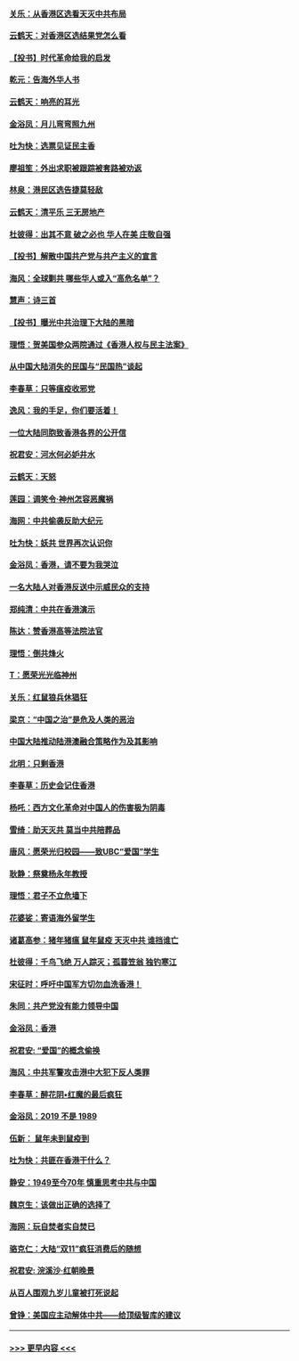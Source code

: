 #### [关乐：从香港区选看天灭中共布局](../pages/nsc993/n11686647.md?t=11281911) 
#### [云鹤天：对香港区选结果党怎么看](../pages/nsc993/n11686216.md?t=11281911) 
#### [【投书】时代革命给我的启发](../pages/nsc993/n11684287.md?t=11281911) 
#### [乾元：告海外华人书](../pages/nsc993/n11684044.md?t=11281911) 
#### [云鹤天：响亮的耳光](../pages/nsc993/n11684254.md?t=11281911) 
#### [金浴凤：月儿弯弯照九州](../pages/nsc993/n11684231.md?t=11281911) 
#### [吐为快：选票见证民主香](../pages/nsc993/n11684206.md?t=11281911) 
#### [廖祖笙：外出求职被跟踪被套路被劝返](../pages/nsc993/n11683874.md?t=11281911) 
#### [林泉：港民区选告捷莫轻敌](../pages/nsc993/n11683930.md?t=11281911) 
#### [云鹤天：清平乐 三无房地产](../pages/nsc993/n11681521.md?t=11281911) 
#### [杜彼得：出其不意 破之必也 华人在美 庄敬自强](../pages/nsc993/n11679554.md?t=11281911) 
#### [【投书】解散中国共产党与共产主义的宣言](../pages/nsc993/n11679177.md?t=11281911) 
#### [海风：全球剿共 哪些华人或入“高危名单”？](../pages/nsc993/n11678617.md?t=11281911) 
#### [慧声：诗三首](../pages/nsc993/n11678848.md?t=11281911) 
#### [【投书】曝光中共治理下大陆的黑暗](../pages/nsc993/n11678674.md?t=11281911) 
#### [理悟：贺美国参众两院通过《香港人权与民主法案》](../pages/nsc993/n11678104.md?t=11281911) 
#### [从中国大陆消失的民国与“民国热”谈起](../pages/nsc993/n11678075.md?t=11281911) 
#### [李春草：只等瘟疫收邪党](../pages/nsc993/n11677308.md?t=11281911) 
#### [逸风：我的手足，你们要活着！](../pages/nsc993/n11676352.md?t=11281911) 
#### [一位大陆同胞致香港各界的公开信](../pages/nsc993/n11675761.md?t=11281911) 
#### [祝君安：河水何必妒井水](../pages/nsc993/n11675746.md?t=11281911) 
#### [云鹤天：天怒](../pages/nsc993/n11675718.md?t=11281911) 
#### [莲园：调笑令‧神州怎容恶魔祸](../pages/nsc993/n11675648.md?t=11281911) 
#### [海网：中共偷袭反助大纪元](../pages/nsc993/n11673515.md?t=11281911) 
#### [吐为快：妖共 世界再次认识你](../pages/nsc993/n11673506.md?t=11281911) 
#### [金浴凤：香港，请不要为我哭泣](../pages/nsc993/n11673248.md?t=11281911) 
#### [一名大陆人对香港反送中示威民众的支持](../pages/nsc993/n11672615.md?t=11281911) 
#### [郑纯清：中共在香港演示](../pages/nsc993/n11670539.md?t=11281911) 
#### [陈达：赞香港高等法院法官](../pages/nsc993/n11669542.md?t=11281911) 
#### [理悟：倒共烽火](../pages/nsc993/n11668844.md?t=11281911) 
#### [T：愿荣光光临神州](../pages/nsc993/n11668421.md?t=11281911) 
#### [关乐：红鼠狼兵休猖狂](../pages/nsc993/n11668378.md?t=11281911) 
#### [梁京：“中国之治”是危及人类的恶治](../pages/nsc993/n11668328.md?t=11281911) 
#### [中国大陆推动陆港澳融合策略作为及其影响](../pages/nsc993/n11668157.md?t=11281911) 
#### [北明：只剩香港](../pages/nsc993/n11668002.md?t=11281911) 
#### [李春草：历史会记住香港](../pages/nsc993/n11667927.md?t=11281911) 
#### [杨吒：西方文化革命对中国人的伤害极为阴毒](../pages/nsc993/n11664521.md?t=11281911) 
#### [雪绮：助天灭共 莫当中共陪葬品](../pages/nsc993/n11662650.md?t=11281911) 
#### [唐风：愿荣光归校园——致UBC“爱国”学生](../pages/nsc993/n11662194.md?t=11281911) 
#### [耿静：祭奠杨永年教授](../pages/nsc993/n11662514.md?t=11281911) 
#### [理悟：君子不立危墙下](../pages/nsc993/n11662172.md?t=11281911) 
#### [花婆娑：寄语海外留学生](../pages/nsc993/n11662121.md?t=11281911) 
#### [诸葛高参：猪年猪瘟 鼠年鼠疫 天灭中共 谁挡谁亡](../pages/nsc993/n11661980.md?t=11281911) 
#### [杜彼得：千鸟飞绝 万人踪灭；孤蓑笠翁 独钓寒江](../pages/nsc993/n11661170.md?t=11281911) 
#### [宋征时：呼吁中国军方切勿血洗香港！](../pages/nsc993/n11415318.md?t=11281911) 
#### [朱同：共产党没有能力领导中国](../pages/nsc993/n11660421.md?t=11281911) 
#### [金浴凤：香港](../pages/nsc993/n11660419.md?t=11281911) 
#### [祝君安: “爱国”的概念偷换](../pages/nsc993/n11659706.md?t=11281911) 
#### [海风：中共军警攻击港中大犯下反人类罪](../pages/nsc993/n11659632.md?t=11281911) 
#### [李春草：醉花阴•红魔的最后疯狂](../pages/nsc993/n11659287.md?t=11281911) 
#### [金浴凤：2019 不是 1989](../pages/nsc993/n11657663.md?t=11281911) 
#### [伍新： 鼠年未到鼠疫到](../pages/nsc993/n11655098.md?t=11281911) 
#### [吐为快：共匪在香港干什么？](../pages/nsc993/n11654891.md?t=11281911) 
#### [静安：1949至今70年 慎重思考中共与中国](../pages/nsc993/n11651244.md?t=11281911) 
#### [魏京生：该做出正确的选择了](../pages/nsc993/n11653084.md?t=11281911) 
#### [海网：玩自焚者实自焚已](../pages/nsc993/n11652423.md?t=11281911) 
#### [骆克仁：大陆“双11”疯狂消费后的随想](../pages/nsc993/n11652305.md?t=11281911) 
#### [祝君安: 浣溪沙·红朝晚景](../pages/nsc993/n11652258.md?t=11281911) 
#### [从百人围观九岁儿童被打死说起](../pages/nsc993/n11651030.md?t=11281911) 
#### [曾铮：美国应主动解体中共——给顶级智库的建议](../pages/nsc993/n11649888.md?t=11281911) 

----
#### [ >>> 更早内容 <<< ](../indexes/nsc993-earlier.md)
